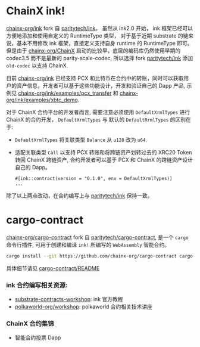 # ChainX ink!

[chainx-org/ink](https://github.com/chainx-org/ink) fork 自 [paritytech/ink](https://github.com/paritytech/ink)。 虽然从 ink2.0 开始， ink 框架已经可以方便地添加和使用自定义的 RuntimeType 类型， 对于基于近期 substrate 的链来说，基本不用修改 ink 框架，直接定义支持自身 runtime 的 RuntimeType 即可。但是由于 [chainx-org/ChainX](https://github.com/chianx-org/ChainX) 启动的比较早，底层的编码库仍然使用早期的 codec3.5 而不是最新的 parity-scale-codec, 所以选择 fork [paritytech/ink](https://github.com/paritytech/ink) 添加 `old-codec` 以支持 ChainX.

目前 [chainx-org/ink](https://github.com/chainx-org/ink) 已经支持 PCX 和比特币在合约中的转账，同时可以获取用户的资产信息，开发者可以基于这些功能设计，开发和验证自己的 Dapp 产品, 示例见 [chainx-org/ink/examples/pcx_transfer](https://github.com/chainx-org/ink/tree/master/examples/pcx_transfer) 和 [chainx-org/ink/examples/xbtc_demo](https://github.com/chainx-org/ink/tree/master/examples/xbtc_demo).

对于 ChainX 合约平台的开发者而言, 需要注意必须使用 `DefaultXrmlTypes` 进行 ChainX 的合约开发， `DefaultXrmlTypes` 与 默认的 `DefaultRrmlTypes` 的区别在于:

- `DefaultXrmlTypes` 将关联类型 `Balance` 从 `u128` 改为 `u64`.
- 适配关联类型 `Call` 以支持 PCX 转账和将跨链资产划转过去的 XRC20 Token 转回 ChainX 跨链资产, 合约开发者可以基于 PCX 和 ChainX 的跨链资产设计自己的 Dapp。

    ```
    #[ink::contract(version = "0.1.0", env = DefaultXrmlTypes)]
    ...
    ```

除了以上两点改动，在合约编写上与 [paritytech/ink](https://github.com/paritytech/ink) 保持一致。

# cargo-contract

[chainx-org/cargo-contract](https://github.com/chainx-org/cargo-contract/) fork 自 [paritytech/cargo-contract](https://github.com/paritytech/cargo-contract), 是一个 `cargo` 命令行插件, 可用于创建和编译 `ink!` 所编写的 `WebAssembly` 智能合约。

```bash
cargo install --git https://github.com/chainx-org/cargo-contract cargo-contract --force
```

具体细节请见 [cargo-contract/README](https://github.com/chainx-org/cargo-contract/blob/master/README.md) 

### ink 合约编写相关资源:

- [substrate-contracts-workshop](https://substrate.dev/substrate-contracts-workshop/#/0/introduction): ink 官方教程
- [polkaworld-org/workshop](https://github.com/polkaworld-org/workshop): polkaworld 合约相关技术讲座

### ChainX 合约集锦

- 智能合约投票 Dapp
